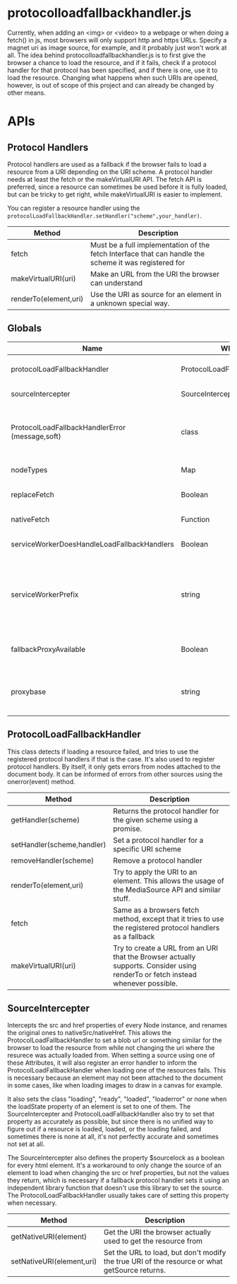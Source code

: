 # protocolloadfallbackhandler.js

Currently, when adding an &lt;img> or &lt;video> to a webpage or when doing a fetch() in js,
most browsers will only support http and https URLs. Specify a magnet uri as image source, for example,
and it probably just won't work at all. The idea behind protocolloadfallbackhandler.js is
to first give the browser a chance to load the resource, and if it fails, check if a protocol
handler for that protocol has been specified, and if there is one, use it to load the resource.
Changing what happens when such URIs are opened, however, is out of scope of this project and
can already be changed by other means.

# APIs

## Protocol Handlers

Protocol handlers are used as a fallback if the browser fails to load a resource from a URI depending on the URI scheme.
A protocol handler needs at least the fetch or the makeVirtualURI API. The fetch API is preferred, since a resource can
sometimes be used before it is fully loaded, but can be tricky to get right, while makeVirtualURI is easier to implement.

You can register a resource handler using the ```protocolLoadFallbackHandler.setHandler("scheme",your_handler)```.

| Method | Description |
| ------ | ----------- |
| fetch | Must be a full implementation of the fetch Interface that can handle the scheme it was registered for |
| makeVirtualURI(uri) | Make an URL from the URI the browser can understand |
| renderTo(element,uri) | Use the URI as source for an element in a unknown special way. |

## Globals
| Name | What | Default | Purpose |
| ---- | ---- | ------- | ------- |
| protocolLoadFallbackHandler | ProtocolLoadFallbackHandler | | The only instance of the ProtocolLoadFallbackHandler class. |
| sourceIntercepter | SourceIntercepter | | Only instance of the SourceIntercepter class. |
| ProtocolLoadFallbackHandlerError (message,soft) | class | | For creating errors originating from protocol handlers. The soft parameter indicates if the proxy url should be tried as a fallback if possible. |
| nodeTypes | Map | | A Node type name -> Node type map. |
| replaceFetch | Boolean | true | Specifies wether fetch should be replaced so it can handle registered protocols. |
| nativeFetch | Function | | A reference to the browsers own fetch function |
| serviceWorkerDoesHandleLoadFallbackHandlers | Boolean | false | Wether a service worker shall handle registered protocols. |
| serviceWorkerPrefix | string | ```location.origin + "/proxy/"``` | If there is a service worker capable of handling registered protocols, requests it shall handle will be passed to it as an url of the form ```serviceWorkerPrefix + btoa(URI)```. |
| fallbackProxyAvailable | Boolean | false | Wether there is a proxy for handling requests the registered protocol handlers couldn't handle. |
| proxybase | string | ```location.origin + "/proxy/"``` | The url of a proxy for handling failed requests. Such requests will be passed to it as an url of the form ```proxybase + btoa(URI)```. |


## ProtocolLoadFallbackHandler

This class detects if loading a resource failed, and tries to use the registered protocol handlers if that is the case.
It's also used to register protocol handlers. By itself, it only gets errors from nodes attached to the document body.
It can be informed of errors from other sources using the onerror(event) method.

| Method | Description |
| ------ | ----------- |
| getHandler(scheme) | Returns the protocol handler for the given scheme using a promise. |
| setHandler(scheme,handler) | Set a protocol handler for a specific URI scheme |
| removeHandler(scheme) | Remove a protocol handler |
| renderTo(element,uri) | Try to apply the URI to an element. This allows the usage of the MediaSource API and similar stuff. |
| fetch | Same as a browsers fetch method, except that it tries to use the registered protocol handlers as a fallback |
| makeVirtualURI(uri) | Try to create a URL from an URI that the Browser actually supports. Consider using renderTo or fetch instead whenever possible. |


## SourceIntercepter

Intercepts the src and href properties of every Node instance, and renames the original ones to nativeSrc/nativeHref.
This allows the ProtocolLoadFallbackHandler to set a blob url or something similar for the browser to load the resource
from while not changing the uri where the resurece was actually loaded from. When setting a source using one of these
Attributes, it will also register an error handler to inform the ProtocolLoadFallbackHandler when loading one of the
resources fails. This is necessary because an element may not been attached to the document in some cases, like when
loading images to draw in a canvas for example.

It also sets the class "loading", "ready", "loaded", "loaderror" or none when the loadState property of an element is set to one of them. The SourceIntercepter and ProtocolLoadFallbackHandler also try to set that property as accurately as possible, but since there is no unified way to figure out if a resource is loaded, loaded, or the loading failed, and sometimes there is none at all, it's not perfectly accurate and sometimes not set at all.

The SourceIntercepter also defines the property $sourcelock as a boolean for every html element. It's a workaround to only change the source of an element to load when changing the src or href properties, but not the values they return, which is necessary if a fallback protocol handler sets it using an independent library function that doesn't use this library to set the source. The ProtocolLoadFallbackHandler usually takes care of setting this property when necessary.

| Method | Description |
| ------ | ----------- |
| getNativeURI(element) | Get the URI the browser actually used to get the resource from |
| setNativeURI(element,uri) | Set the URL to load, but don't modify the true URI of the resource or what getSource returns. |
